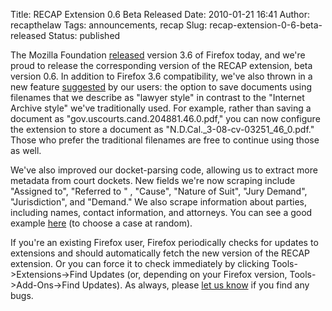 Title: RECAP Extension 0.6 Beta Released
Date: 2010-01-21 16:41
Author: recapthelaw
Tags: announcements, recap
Slug: recap-extension-0-6-beta-released
Status: published

The Mozilla Foundation
[released](http://arstechnica.com/open-source/news/2010/01/hands-on-firefox-36.ars)
version 3.6 of Firefox today, and we're proud to release the
corresponding version of the RECAP extension, beta version 0.6. In
addition to Firefox 3.6 compatibility, we've also thrown in a new
feature
[suggested](http://recapthelaw.uservoice.com/forums/26501-general/filter/completed)
by our users: the option to save documents using filenames that we
describe as "lawyer style" in contrast to the "Internet Archive style"
we've traditionally used. For example, rather than saving a document as
"gov.uscourts.cand.204881.46.0.pdf," you can now configure the extension
to store a document as "N.D.Cal.\_3-08-cv-03251\_46\_0.pdf." Those who
prefer the traditional filenames are free to continue using those as
well.

We've also improved our docket-parsing code, allowing us to extract more
metadata from court dockets. New fields we're now scraping include
"Assigned to", "Referred to " , "Cause", "Nature of Suit", "Jury
Demand", "Jurisdiction", and "Demand." We also scrape information about
parties, including names, contact information, and attorneys. You can
see a good example
[here](http://ia341316.us.archive.org/1/items/gov.uscourts.txnd.188733/gov.uscourts.txnd.188733.docket.html)
(to choose a case at random).

If you're an existing Firefox user, Firefox periodically checks for
updates to extensions and should automatically fetch the new version of
the RECAP extension. Or you can force it to check immediately by
clicking Tools-&gt;Extensions-&gt;Find Updates (or, depending on your
Firefox version, Tools-&gt;Add-Ons-&gt;Find Updates). As always, please
[let us know](mailto:info@free.law) if you find any bugs.
